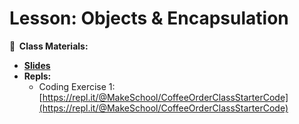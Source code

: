 <!-- .slide: data-background="./Images/header.svg" data-background-repeat="none" data-background-size="40% 40%" data-background-position="center 10%" class="header" -->
# Lesson: Objects & Encapsulation

<!-- Put a link to the slides so that students can find them -->

**📝 &nbsp;Class Materials:** 
  <!-- Put a link to the slides -->
* [**Slides**](https://docs.google.com/presentation/d/12hOwoFrwRFO_GZamHTbU8zTMhbRoS_VoqL90iLH6a7o/edit?usp=sharing)
* **Repls:**
  * Coding Exercise 1: [https://repl.it/@MakeSchool/CoffeeOrderClassStarterCode](https://repl.it/@MakeSchool/CoffeeOrderClassStarterCode)
  

<!-- > -->
